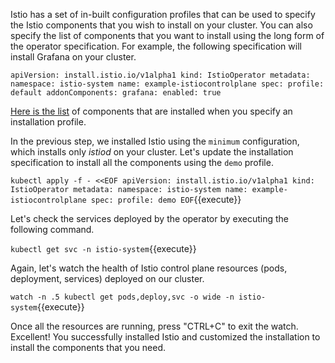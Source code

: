 Istio has a set of in-built configuration profiles that can be used to specify the Istio components that you wish to install on your cluster. You can also specify the list of components that you want to install using the long form of the operator specification. For example, the following specification will install Grafana on your cluster.

`
apiVersion: install.istio.io/v1alpha1
kind: IstioOperator
metadata:
  namespace: istio-system
  name: example-istiocontrolplane
spec:
  profile: default
  addonComponents:
    grafana:
      enabled: true
`

[Here is the list](https://istio.io/latest/docs/setup/additional-setup/config-profiles/) of components that are installed when you specify an installation profile.

In the previous step, we installed Istio using the `minimum` configuration, which installs only *istiod* on your cluster. Let's update the installation specification to install all the components using the `demo` profile.

`kubectl apply -f - <<EOF
apiVersion: install.istio.io/v1alpha1
kind: IstioOperator
metadata:
  namespace: istio-system
  name: example-istiocontrolplane
spec:
  profile: demo
EOF`{{execute}}

Let's check the services deployed by the operator by executing the following command.

`kubectl get svc -n istio-system`{{execute}}

Again, let's watch the health of Istio control plane resources (pods, deployment, services) deployed on our cluster.

`watch -n .5 kubectl get pods,deploy,svc -o wide -n istio-system`{{execute}}

Once all the resources are running, press "CTRL+C" to exit the watch. Excellent! You successfully installed Istio and customized the installation to install the components that you need.